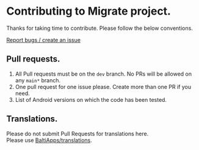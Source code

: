 # Contributing to Migrate project.

Thanks for taking time to contribute. Please follow the below conventions.

[Report bugs / create an issue](Creating_issues.md)  

## Pull requests.
1. All Pull requests must be on the `dev` branch. No PRs will be allowed on any `main*` branch.  
2. One pull request for one issue please. Create more than one PR if you need.  
3. List of Android versions on which the code has been tested.  

## Translations.
Please do not submit Pull Requests for translations here.  
Please use [BaltiApps/translations](https://github.com/BaltiApps/translations.git).  
